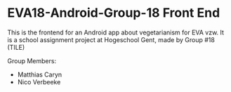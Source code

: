 # EVA18-Android-Group-18 Front End

This is the frontend for an Android app about vegetarianism for EVA vzw. It is a school assignment project at Hogeschool Gent, made by Group #18 (TILE)

Group Members:
- Matthias Caryn
- Nico Verbeeke
